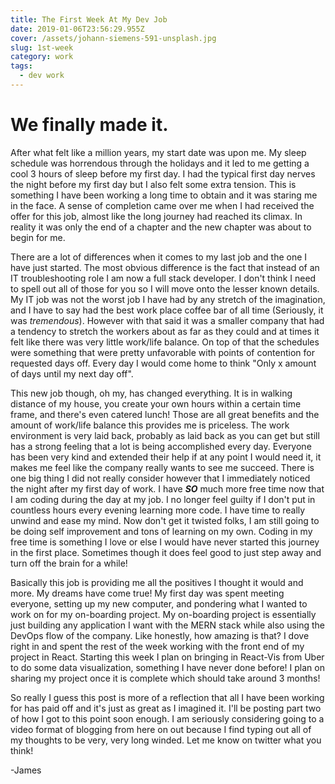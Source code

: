 ```yaml
---
title: The First Week At My Dev Job
date: 2019-01-06T23:56:29.955Z
cover: /assets/johann-siemens-591-unsplash.jpg
slug: 1st-week
category: work
tags:
  - dev work
---
```

# We finally made it.

After what felt like a million years, my start date was upon me. My sleep schedule was horrendous through the holidays and it led to me getting a cool 3 hours of sleep before my first day. I had the typical first day nerves the night before my first day but I also felt some extra tension. This is something I have been working a long time to obtain and it was staring me in the face. A sense of completion came over me when I had received the offer for this job, almost like the long journey had reached its climax. In reality it was only the end of a chapter and the new chapter was about to begin for me. 



There are a lot of differences when it comes to my last job and the one I have just started. The most obvious difference is the fact that instead of an IT troubleshooting role I am now a full stack developer. I don't think I need to spell out all of those for you so I will move onto the lesser known details. My IT job was not the worst job I have had by any stretch of the imagination, and I have to say had the best work place coffee bar of all time (Seriously, it was _tremendous_). However with that said it was a smaller company that had a tendency to stretch the workers about as far as they could and at times it felt like there was very little work/life balance. On top of that the schedules were something that were pretty unfavorable with points of contention for requested days off. Every day I would come home to think "Only x amount of days until my next day off". 

This new job though, oh my, has changed everything. It is in walking distance of my house, you create your own hours within a certain time frame, and there's even catered lunch! Those are all great benefits and the amount of work/life balance this provides me is priceless. The work environment is very laid back, probably as laid back as you can get but still has a strong feeling that a lot is being accomplished every day. Everyone has been very kind and extended their help if at any point I would need it, it makes me feel like the company really wants to see me succeed. There is one big thing I did not really consider however that I immediately noticed the night after my first day of work. I have _**SO**_ much more free time now that I am coding during the day at my job. I no longer feel guilty if I don't put in countless hours every evening learning more code. I have time to really unwind and ease my mind. Now don't get it twisted folks, I am still going to be doing self improvement and tons of learning on my own. Coding in my free time is something I love or else I would have never started this journey in the first place. Sometimes though it does feel good to just step away and turn off the brain for a while!

Basically this job is providing me all the positives I thought it would and more. My dreams have come true! My first day was spent meeting everyone, setting up my new computer, and pondering what I wanted to work on for my on-boarding project. My on-boarding project is essentially just building any application I want with the MERN stack while also using the DevOps flow of the company. Like honestly, how amazing is that? I dove right in and spent the rest of the week working with the front end of my project in React. Starting this week I plan on bringing in React-Vis from Uber to do some data visualization, something I have never done before! I plan on sharing my project once it is complete which should take around 3 months!



So really I guess this post is more of a reflection that all I have been working for has paid off and it's just as great as I imagined it. I'll be posting part two of how I got to this point soon enough. I am seriously considering going to a video format of blogging from here on out because I find typing out all of my thoughts to be very, very long winded. Let me know on twitter what you think!



\-James
